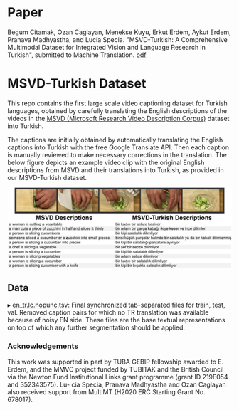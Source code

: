# Paper
Begum Citamak, Ozan Caglayan, Menekse Kuyu, Erkut Erdem, Aykut Erdem, Pranava Madhyastha, and Lucia Specia. "MSVD-Turkish: A Comprehensive Multimodal Dataset for Integrated Vision and Language Research in Turkish", submitted to Machine Translation.
[pdf](MSVD_TR_NLE.pdf)

# MSVD-Turkish Dataset
This repo contains the first large scale video captioning dataset for Turkish languages, obtained by carefully translating the English descriptions of the videos in the [MSVD (Microsoft Research Video Description Corpus)](https://www.cs.utexas.edu/users/ml/clamp/videoDescription/) dataset into Turkish.

The captions are initially obtained by automatically translating the English captions into Turkish with the free Google Translate API. Then each caption is manually reviewed to make necessary corrections in the translation. The below figure depicts an example video clip with the original English descriptions from MSVD and their translations into Turkish, as provided in our MSVD-Turkish dataset.

![](caption_examples.jpg)

## Data
▸ [en_tr.lc.nopunc.tsv](en_tr.lc.nopunc.tsv.zip): Final synchronized tab-separated files for train, test, val. Removed caption pairs for which no TR translation was available because of noisy EN side. These files are the base textual representations on top of which any further segmentation should be applied.


### Acknowledgements 
This work was supported in part by TUBA GEBIP fellowship awarded to E. Erdem, and the MMVC project funded by TUBITAK and the British Council via the Newton Fund Institutional Links grant programme (grant ID 219E054 and 352343575). Lu- cia Specia, Pranava Madhyastha and Ozan Caglayan also received support from MultiMT (H2020 ERC Starting Grant No. 678017).
